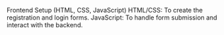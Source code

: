 Frontend Setup (HTML, CSS, JavaScript)
HTML/CSS: To create the registration and login forms.
JavaScript: To handle form submission and interact with the backend.
